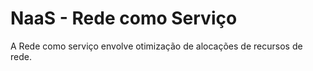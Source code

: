 # NaaS - Rede como Serviço

A Rede como serviço envolve otimização de alocações de recursos de rede.
